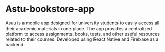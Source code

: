 # Astu-bookstore-app
Asuu is a mobile app designed for university students to easily access all their academic materials in one place. The app provides a centralized platform to access assignments, books, tests, and other useful resources related to their courses. Developed using React Native and Firebase as a backend
